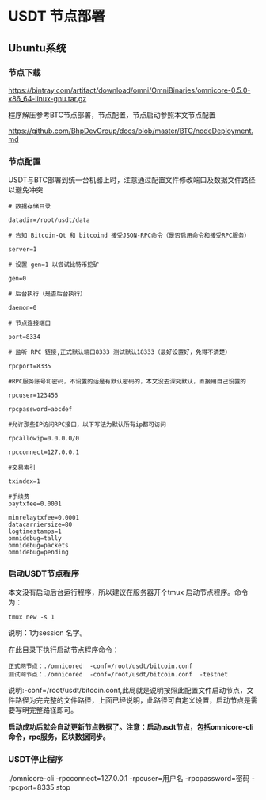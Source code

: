# USDT 节点部署

## Ubuntu系统

### 节点下载

https://bintray.com/artifact/download/omni/OmniBinaries/omnicore-0.5.0-x86_64-linux-gnu.tar.gz

程序解压参考BTC节点部署，节点配置，节点启动参照本文节点配置

https://github.com/BhpDevGroup/docs/blob/master/BTC/nodeDeployment.md

### 节点配置

USDT与BTC部署到统一台机器上时，注意通过配置文件修改端口及数据文件路径以避免冲突

```
# 数据存储目录

datadir=/root/usdt/data

# 告知 Bitcoin-Qt 和 bitcoind 接受JSON-RPC命令（是否启用命令和接受RPC服务）

server=1

# 设置 gen=1 以尝试比特币挖矿

gen=0

# 后台执行（是否后台执行）

daemon=0

# 节点连接端口

port=8334

# 监听 RPC 链接,正式默认端口8333 测试默认18333（最好设置好，免得不清楚）

rpcport=8335

#RPC服务账号和密码，不设置的话是有默认密码的，本文没去深究默认，直接用自己设置的

rpcuser=123456

rpcpassword=abcdef

#允许那些IP访问RPC接口，以下写法为默认所有ip都可访问

rpcallowip=0.0.0.0/0

rpcconnect=127.0.0.1

#交易索引

txindex=1 

#手续费
paytxfee=0.0001

minrelaytxfee=0.0001
datacarriersize=80
logtimestamps=1
omnidebug=tally  
omnidebug=packets
omnidebug=pending
```

### 启动USDT节点程序

本文没有启动后台运行程序，所以建议在服务器开个tmux 启动节点程序。命令为：

```
tmux new -s 1    
```

说明：1为session 名字。

在此目录下执行启动节点程序命令：

```
正式网节点：./omnicored  -conf=/root/usdt/bitcoin.conf 
测试网节点：./omnicored  -conf=/root/usdt/bitcoin.conf  -testnet  
```

说明:-conf=/root/usdt/bitcoin.conf,此局就是说明按照此配置文件启动节点，文件路径为完完整的文件路径，上面已经说明，此路径可自定义设置，启动节点是需要写明完整路径即可。

**启动成功后就会自动更新节点数据了。注意：启动usdt节点，包括omnicore-cli 命令，rpc服务，区块数据同步。**

### USDT停止程序

./omnicore-cli  -rpcconnect=127.0.0.1 -rpcuser=用户名 -rpcpassword=密码 -rpcport=8335 stop
